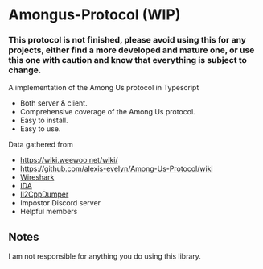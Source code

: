 # Amongus-Protocol (WIP)
### This protocol is not finished, please avoid using this for any projects, either find a more developed and mature one, or use this one with caution and know that everything is subject to change.

A implementation of the Among Us protocol in Typescript
* Both server & client.
* Comprehensive coverage of the Among Us protocol.
* Easy to install.
* Easy to use.

Data gathered from
* https://wiki.weewoo.net/wiki/
* https://github.com/alexis-evelyn/Among-Us-Protocol/wiki
* [Wireshark](https://www.wireshark.org/)
* [IDA](https://www.hex-rays.com/products/ida/)
* [Il2CppDumper](https://github.com/Perfare/Il2CppDumper)
* Impostor Discord server
* Helpful members

## Notes
I am not responsible for anything you do using this library.